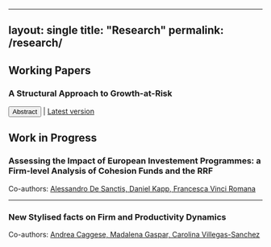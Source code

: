 
---
layout: single
title: "Research"
permalink: /research/
---

## Working Papers

### A Structural Approach to Growth-at-Risk

<button onclick="toggleAbstract('abstract1')">Abstract</button> | [Latest version]("/assets/GaR.pdf")

<div id="abstract1" style="display:none;">
We identify the structural impulse responses of quantiles of the outcome variable to a shock. Our estimation strategy explicitly distinguishes treatment from control variables, allowing us to model responses of unconditional quantiles while using controls for identification. Disentangling the effect of adding control variables on identification versus interpretation brings our structural quantile impulse responses conceptually closer to structural mean impulse responses. Applying our methodology to study the impact of financial shocks on lower quantiles of output growth confirms that financial shocks have an outsized effect on growth-at-risk, but the magnitude of our estimates is more extreme than in previous studies.
</div>

## Work in Progress

### Assessing the Impact of European Investement Programmes: a Firm-level Analysis of Cohesion Funds and the RRF
Co-authors: [Alessandro De Sanctis, Daniel Kapp, Francesca Vinci Romana](#)

---

### New Stylised facts on Firm and Productivity Dynamics
Co-authors: [Andrea Caggese, Madalena Gaspar, Carolina Villegas-Sanchez](#)
